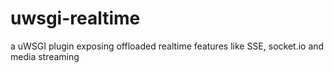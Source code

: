 uwsgi-realtime
==============

a uWSGI plugin exposing offloaded realtime features like SSE, socket.io and media streaming
